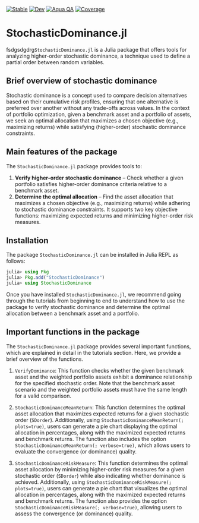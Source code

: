 [![Stable](https://img.shields.io/badge/docs-stable-blue.svg)](https://rajmadan96.github.io/StochasticDominance.jl/stable/)
[![Dev](https://img.shields.io/badge/docs-dev-blue.svg)](https://rajmadan96.github.io/StochasticDominance.jl/dev/)
[![Aqua QA](https://img.shields.io/badge/Aqua.jl-%F0%9F%8C%A2-aqua.svg)](https://github.com/JuliaTesting/Aqua.jl)
[![Coverage](https://codecov.io/gh/rajmadan96/StochasticDominance.jl/branch/main/graph/badge.svg)](https://codecov.io/gh/rajmadan96/StochasticDominance.jl)

# StochasticDominance.jl

fsdgsdgdrg`StochasticDominance.jl` is a Julia package that offers tools for analyzing higher-order stochastic dominance, a technique used to define a partial order between random variables.

## Brief overview of stochastic dominance

Stochastic dominance is a concept used to compare decision alternatives based on their cumulative risk profiles, ensuring that one alternative is preferred over another without any trade-offs across values.
In the context of portfolio optimization, given a benchmark asset and a portfolio of assets, we seek an optimal allocation that maximizes a chosen objective (e.g., maximizing returns) while satisfying (higher-order) stochastic dominance constraints. 

## Main features of the package

The `StochasticDominance.jl` package provides tools to:

1. **Verify higher-order stochastic dominance** – Check whether a given portfolio satisfies higher-order dominance criteria relative to a benchmark asset.
2. **Determine the optimal allocation** – Find the asset allocation that maximizes a chosen objective (e.g., maximizing returns) while adhering to stochastic dominance constraints. It supports two key objective functions: maximizing expected returns and minimizing higher-order risk measures.  

## Installation

The package `StochasticDominance.jl` can be installed in Julia REPL as follows:

```julia
julia> using Pkg
julia> Pkg.add("StochasticDominance")
julia> using StochasticDominance
```

Once you have installed `StochasticDominance.jl`, we recommend going through the tutorials from beginning to end to understand how to use the package to verify stochastic dominance and determine the optimal allocation between a benchmark asset and a portfolio.

## Important functions in the package

The `StochasticDominance.jl` package provides several important functions, which are explained in detail in the tutorials section.
Here, we provide a brief overview of the functions.

1. `VerifyDominance`: This function checks whether the given benchmark asset and the weighted portfolio assets exhibit a dominance relationship for the specified stochastic order. Note that the benchmark asset scenario and the weighted portfolio assets must have the same length for a valid comparison.

2. `StochasticDominanceMeanReturn`: This function determines the optimal asset allocation that maximizes expected returns for a given stochastic order (`SDorder`).
Additionally, using `StochasticDominanceMeanReturn(; plots=true)`, users can generate a pie chart displaying the optimal allocation in percentages, along with the maximized expected returns and benchmark returns. The function also includes the option `StochasticDominanceMeanReturn(; verbose=true)`, which allows users to evaluate the convergence (or dominance) quality.

3. `StochasticDominanceRiskMeasure`: This function determines the optimal asset allocation by minimizing higher-order risk measures for a given stochastic order (`SDorder`) while also indicating whether dominance is achieved. Additionally, using `StochasticDominanceRiskMeasure(; plots=true)`, users can generate a pie chart that visualizes the optimal allocation in percentages, along with the maximized expected returns and benchmark returns. The function also provides the option `StochasticDominanceRiskMeasure(; verbose=true)`, allowing users to assess the convergence (or dominance) quality.

